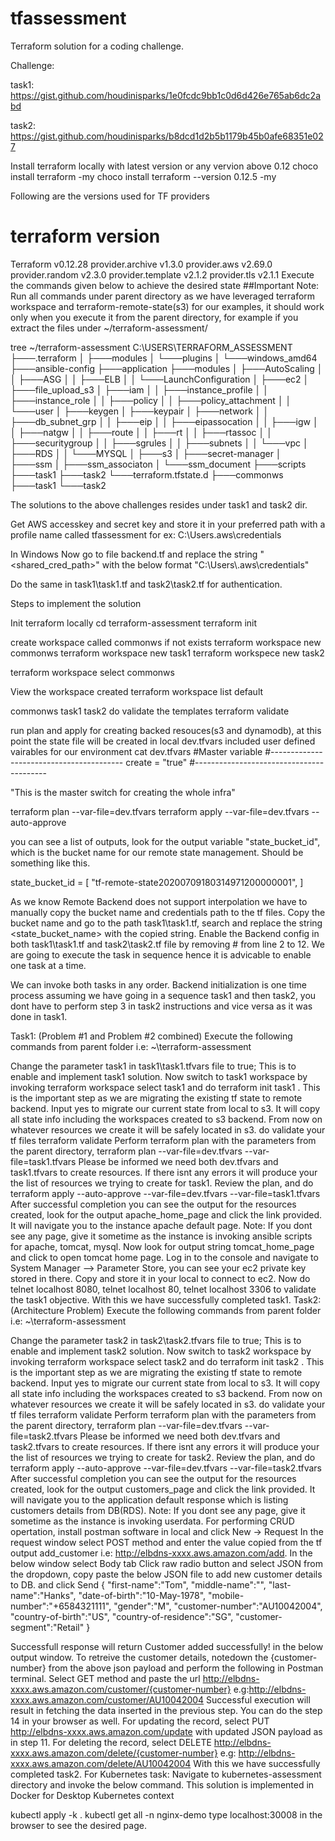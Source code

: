 # tfassessment
Terraform solution for a coding challenge.

Challenge:

task1: https://gist.github.com/houdinisparks/1e0fcdc9bb1c0d6d426e765ab6dc2abd

task2: https://gist.github.com/houdinisparks/b8dcd1d2b5b1179b45b0afe68351e027

Install terraform locally with latest version or any vervion above 0.12 
choco install terraform -my 
choco install terraform --version 0.12.5 -my

Following are the versions used for TF providers
# terraform version 
Terraform v0.12.28
provider.archive v1.3.0
provider.aws v2.69.0
provider.random v2.3.0
provider.template v2.1.2
provider.tls v2.1.1
Execute the commands given below to achieve the desired state
##Important Note: Run all commands under parent directory as we have leveraged terraform workspace and terraform-remote-state(s3) for our examples, it should work only when you execute it from the parent directory, for example if you extract the files under ~/terraform-assessment/

tree ~/terraform-assessment C:\USERS<username>\TERRAFORM_ASSESSMENT ├───.terraform │ ├───modules │ └───plugins │ └───windows_amd64 ├───ansible-config ├───application ├───modules │ ├───AutoScaling │ │ ├───ASG │ │ ├───ELB │ │ └───LaunchConfiguration │ ├───ec2 │ ├───file_upload_s3 │ ├───iam │ │ ├───instance_profile │ │ ├───instance_role │ │ ├───policy │ │ ├───policy_attachment │ │ └───user │ ├───keygen │ ├───keypair │ ├───network │ │ ├───db_subnet_grp │ │ ├───eip │ │ ├───eipassocation │ │ ├───igw │ │ ├───natgw │ │ ├───route │ │ ├───rt │ │ ├───rtassoc │ │ ├───securitygroup │ │ ├───sgrules │ │ ├───subnets │ │ └───vpc │ ├───RDS │ │ └───MYSQL │ ├───s3 │ ├───secret-manager │ ├───ssm │ ├───ssm_associaton │ └───ssm_document ├───scripts ├───task1 ├───task2 └───terraform.tfstate.d ├───commonws ├───task1 └───task2

The solutions to the above challenges resides under task1 and task2 dir.

Get AWS accesskey and secret key and store it in your preferred path with a profile name called tfassessment for ex: C:\Users<username>.aws\credentials

In Windows
Now go to file backend.tf and replace the string "<shared_cred_path>" with the below format "C:\Users\\.aws\credentials"

Do the same in task1\task1.tf and task2\task2.tf for authentication.

Steps to implement the solution

Init terraform locally
cd terraform-assessment terraform init

create workspace called commonws if not exists
terraform workspace new commonws terraform workspace new task1 terraform workspece new task2

terraform workspace select commonws

View the workspace created
terraform workspace list default

commonws task1 task2
do validate the templates
terraform validate

run plan and apply for creating backed resouces(s3 and dynamodb), at this point the state file will be created in local
dev.tfvars included user defined vairables for our environment
cat dev.tfvars 
#Master variable
#----------------------------------------- 
create = "true"
#----------------------------------------- 

"This is the master switch for creating the whole infra"

terraform plan --var-file=dev.tfvars terraform apply --var-file=dev.tfvars --auto-approve

you can see a list of outputs, look for the output variable "state_bucket_id", which is the bucket name for our remote state management. Should be something like this.

state_bucket_id = [ "tf-remote-state20200709180314971200000001", ]

As we know Remote Backend does not support interpolation we have to manually copy the bucket name and credentials path to the tf files. Copy the bucket name and go to the path task1\task1.tf, search and replace the string <state_bucket_name> with the copied string. Enable the Backend config in both task1\task1.tf and task2\task2.tf file by removing # from line 2 to 12. We are going to execute the task in sequence hence it is advicable to enable one task at a time.

We can invoke both tasks in any order. Backend initialization is one time process assuming we have going in a sequence task1 and then task2, you dont have to perform step 3 in task2 instructions and vice versa as it was done in task1.

Task1: (Problem #1 and Problem #2 combined)
Execute the following commands from parent folder i.e: ~\terraform-assessment

Change the parameter task1 in task1\task1.tfvars file to true; This is to enable and implement task1 solution.
Now switch to task1 workspace by invoking terraform workspace select task1 and do terraform init task1 .
This is the important step as we are migrating the existing tf state to remote backend. Input yes to migrate our current state from local to s3. It will copy all state info including the workspaces created to s3 backend.
From now on whatever resources we create it will be safely located in s3.
do validate your tf files terraform validate
Perform terraform plan with the parameters from the parent directory, terraform plan --var-file=dev.tfvars --var-file=task1.tfvars
Please be informed we need both dev.tfvars and task1.tfvars to create resources.
If there isnt any errors it will produce your the list of resources we trying to create for task1.
Review the plan, and do terraform apply --auto-approve --var-file=dev.tfvars --var-file=task1.tfvars
After successful completion you can see the output for the resources created, look for the output apache_home_page and click the link provided. It will navigate you to the instance apache default page. Note: If you dont see any page, give it sometime as the instance is invoking ansible scripts for apache, tomcat, mysql.
Now look for output string tomcat_home_page and click to open tomcat home page.
Log in to the console and navigate to System Manager --> Parameter Store, you can see your ec2 private key stored in there.
Copy and store it in your local to connect to ec2.
Now do telnet localhost 8080, telnet localhost 80, telnet localhost 3306 to validate the task1 objective.
With this we have successfully completed task1.
Task2: (Architecture Problem)
Execute the following commands from parent folder i.e: ~\terraform-assessment

Change the parameter task2 in task2\task2.tfvars file to true; This is to enable and implement task2 solution.
Now switch to task2 workspace by invoking terraform workspace select task2 and do terraform init task2 .
This is the important step as we are migrating the existing tf state to remote backend. Input yes to migrate our current state from local to s3. It will copy all state info including the workspaces created to s3 backend.
From now on whatever resources we create it will be safely located in s3.
do validate your tf files terraform validate
Perform terraform plan with the parameters from the parent directory, terraform plan --var-file=dev.tfvars --var-file=task2.tfvars
Please be informed we need both dev.tfvars and task2.tfvars to create resources.
If there isnt any errors it will produce your the list of resources we trying to create for task2.
Review the plan, and do terraform apply --auto-approve --var-file=dev.tfvars --var-file=task2.tfvars
After successful completion you can see the output for the resources created, look for the output customers_page and click the link provided. It will navigate you to the application default response which is listing customers details from DB(RDS). Note: If you dont see any page, give it sometime as the instance is invoking userdata.
For performing CRUD opertation, install postman software in local and click New -> Request In the request window select POST method and enter the value copied from the tf output add_customer i.e: http://elbdns-xxxx.aws.amazon.com/add.
In the below window select Body tab Click raw radio button and select JSON from the dropdown, copy paste the below JSON file to add new customer details to DB. and click Send
{ "first-name":"Tom", "middle-name":"", "last-name":"Hanks", "date-of-birth":"10-May-1978", "mobile-number":"+6584321111", "gender":"M", "customer-number":"AU10042004", "country-of-birth":"US", "country-of-residence":"SG", "customer-segment":"Retail" }

Successfull response will return Customer added successfully! in the below output window.
To retreive the customer details, notedown the {customer-number} from the above json payload and perform the following in Postman terminal.
Select GET method and paste the url http://elbdns-xxxx.aws.amazon.com/customer/{customer-number} e.g:http://elbdns-xxxx.aws.amazon.com/customer/AU10042004
Successful execution will result in fetching the data inserted in the previous step. You can do the step 14 in your browser as well.
For updating the record, select PUT http://elbdns-xxxx.aws.amazon.com/update with updated JSON payload as in step 11.
For deleting the record, select DELETE http://elbdns-xxxx.aws.amazon.com/delete/{customer-number} e.g: http://elbdns-xxxx.aws.amazon.com/delete/AU10042004
With this we have successfully completed task2.
For Kubernetes task: Navigate to kubernetes-assessment directory and invoke the below command. This solution is implemented in Docker for Desktop Kubernetes context

kubectl apply -k .
kubectl get all -n nginx-demo
type localhost:30008 in the browser to see the desired page.
